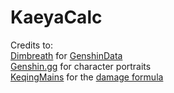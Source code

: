# KaeyaCalc

Credits to:  
[Dimbreath](https://github.com/Dimbreath) for [GenshinData](https://github.com/Dimbreath/GenshinData)  
[Genshin.gg](https://genshin.gg/) for character portraits  
[KeqingMains](https://keqingmains.com/) for the [damage formula](https://library.keqingmains.com/mechanics/combat/damage-formula)  
